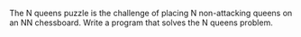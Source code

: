 The N queens puzzle is the challenge of placing N non-attacking queens on an NN chessboard. Write a program that solves the N queens problem.
